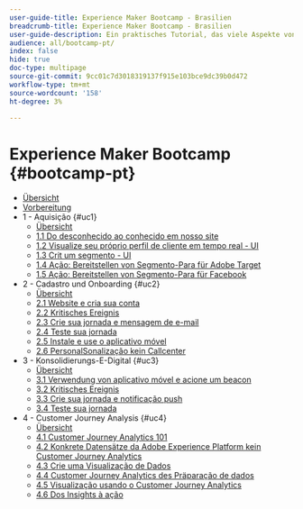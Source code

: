 ```yaml
---
user-guide-title: Experience Maker Bootcamp - Brasilien
breadcrumb-title: Experience Maker Bootcamp - Brasilien
user-guide-description: Ein praktisches Tutorial, das viele Aspekte von Adobe Experience Platform abdeckt.
audience: all/bootcamp-pt/
index: false
hide: true
doc-type: multipage
source-git-commit: 9cc01c7d3018319137f915e103bce9dc39b0d472
workflow-type: tm+mt
source-wordcount: '158'
ht-degree: 3%

---
```



# Experience Maker Bootcamp {#bootcamp-pt}

+ [Übersicht](/help/bootcamp-pt/overview.md)
+ [Vorbereitung](/help/bootcamp-pt/prework.md)
+ 1 - Aquisição {#uc1}
   + [Übersicht](/help/bootcamp-pt/uc/uc1/uc1.md)
   + [1.1 Do desconhecido ao conhecido em nosso site](/help/bootcamp-pt/uc/uc1/ex1.md)
   + [1.2 Visualize seu próprio perfil de cliente em tempo real - UI](/help/bootcamp-pt/uc/uc1/ex2.md)
   + [1.3 Crit um segmento - UI](/help/bootcamp-pt/uc/uc1/ex3.md)
   + [1.4 Ação: Bereitstellen von Segmento-Para für Adobe Target](/help/bootcamp-pt/uc/uc1/ex4.md)
   + [1.5 Ação: Bereitstellen von Segmento-Para für Facebook](/help/bootcamp-pt/uc/uc1/ex5.md)
+ 2 - Cadastro und Onboarding {#uc2}
   + [Übersicht](/help/bootcamp-pt/uc/uc2/uc2.md)
   + [2.1 Website e cria sua conta](/help/bootcamp-pt/uc/uc2/ex1.md)
   + [2.2 Kritisches Ereignis](/help/bootcamp-pt/uc/uc2/ex2.md)
   + [2.3 Crie sua jornada e mensagem de e-mail](/help/bootcamp-pt/uc/uc2/ex3.md)
   + [2.4 Teste sua jornada](/help/bootcamp-pt/uc/uc2/ex4.md)
   + [2.5 Instale e use o aplicativo móvel](/help/bootcamp-pt/uc/uc2/ex5.md)
   + [2.6 PersonalSonalização kein Callcenter](/help/bootcamp-pt/uc/uc2/ex6.md)
+ 3 - Konsolidierungs-E-Digital {#uc3}
   + [Übersicht](/help/bootcamp-pt/uc/uc3/uc3.md)
   + [3.1 Verwendung von aplicativo móvel e acione um beacon](/help/bootcamp-pt/uc/uc3/ex1.md)
   + [3.2 Kritisches Ereignis](/help/bootcamp-pt/uc/uc3/ex2.md)
   + [3.3 Crie sua jornada e notificação push](/help/bootcamp-pt/uc/uc3/ex3.md)
   + [3.4 Teste sua jornada](/help/bootcamp-pt/uc/uc3/ex4.md)
+ 4 - Customer Journey Analysis {#uc4}
   + [Übersicht](/help/bootcamp-pt/uc/uc4/uc4.md)
   + [4.1 Customer Journey Analytics 101](/help/bootcamp-pt/uc/uc4/ex1.md)
   + [4.2 Konkrete Datensätze da Adobe Experience Platform kein Customer Journey Analytics](/help/bootcamp-pt/uc/uc4/ex2.md)
   + [4.3 Crie uma Visualização de Dados](/help/bootcamp-pt/uc/uc4/ex3.md)
   + [4.4 Customer Journey Analytics des Präparação de dados](/help/bootcamp-pt/uc/uc4/ex4.md)
   + [4.5 Visualização usando o Customer Journey Analytics](/help/bootcamp-pt/uc/uc4/ex5.md)
   + [4.6 Dos Insights à ação](/help/bootcamp-pt/uc/uc4/ex6.md)